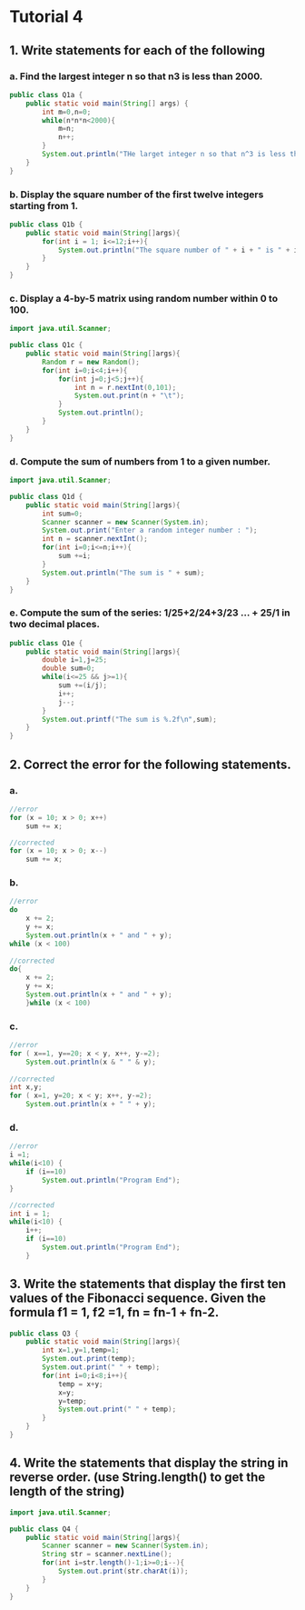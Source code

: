 # Tutorial 4

## 1. Write statements for each of the following

### a. Find the largest integer n so that n3 is less than 2000.
```java
public class Q1a {
    public static void main(String[] args) {
        int m=0,n=0;
        while(n*n*n<2000){
            m=n;
            n++;
        }
        System.out.println("THe larget integer n so that n^3 is less than 2000 is " + m);
    } 
}
```

### b. Display the square number of the first twelve integers starting from 1.
```java
public class Q1b {
    public static void main(String[]args){
        for(int i = 1; i<=12;i++){
            System.out.println("The square number of " + i + " is " + i*i);
        }
    }
}
```

### c. Display a 4-by-5 matrix using random number within 0 to 100.
```java
import java.util.Scanner;

public class Q1c {
    public static void main(String[]args){
        Random r = new Random();
        for(int i=0;i<4;i++){
            for(int j=0;j<5;j++){
                int n = r.nextInt(0,101);
                System.out.print(n + "\t");
            }
            System.out.println();
        }
    }
}
```
### d. Compute the sum of numbers from 1 to a given number.
```java
import java.util.Scanner;

public class Q1d {
    public static void main(String[]args){
        int sum=0;
        Scanner scanner = new Scanner(System.in);
        System.out.print("Enter a random integer number : ");
        int n = scanner.nextInt();
        for(int i=0;i<=n;i++){
            sum +=i;
        }
        System.out.println("The sum is " + sum);
    }
}
```

### e. Compute the sum of the series: 1/25+2/24+3/23 ... + 25/1 in two decimal places.
```java
public class Q1e {
    public static void main(String[]args){
        double i=1,j=25;
        double sum=0;
        while(i<=25 && j>=1){
            sum +=(i/j);
            i++;
            j--;    
        }
        System.out.printf("The sum is %.2f\n",sum);
    }
}
```

## 2. Correct the error for the following statements.

### a.
```java
//error
for (x = 10; x > 0; x++)
    sum += x;

//corrected
for (x = 10; x > 0; x--)
    sum += x;
```

### b.
```java
//error 
do
    x += 2;
    y += x;
    System.out.println(x + " and " + y);
while (x < 100)
    
//corrected
do{
    x += 2;
    y += x;
    System.out.println(x + " and " + y);
    }while (x < 100)
```

### c.
```java
//error
for ( x==1, y==20; x < y, x++, y-=2);
    System.out.println(x & " " & y);
    
//corrected
int x,y;
for ( x=1, y=20; x < y; x++, y-=2);
    System.out.println(x + " " + y);
```

### d.
```java
//error 
i =1;
while(i<10) {   
    if (i==10)
        System.out.println("Program End");
}

//corrected
int i = 1;
while(i<10) {
    i++;
    if (i==10)
        System.out.println("Program End");
    }
```
## 3. Write the statements that display the first ten values of the Fibonacci sequence. Given the formula f1 = 1, f2 =1, fn = fn-1 + fn-2.
```java
public class Q3 {
    public static void main(String[]args){
        int x=1,y=1,temp=1;
        System.out.print(temp);
        System.out.print(" " + temp);
        for(int i=0;i<8;i++){
            temp = x+y;
            x=y;
            y=temp;
            System.out.print(" " + temp);
        }
    }
}
```

## 4. Write the statements that display the string in reverse order. (use String.length() to get the length of the string)
```java
import java.util.Scanner;

public class Q4 {
    public static void main(String[]args){
        Scanner scanner = new Scanner(System.in);
        String str = scanner.nextLine();
        for(int i=str.length()-1;i>=0;i--){
            System.out.print(str.charAt(i));
        }
    }
}
```


